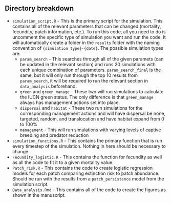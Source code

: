 ## Directory breakdown 

- `simulation_script.R` - This is the primary script for the simulation.  This contains all of the relevant parameters that can be changed (mortality, fecundity, patch information, etc.).  To run this code, all you need to do is uncomment the specific type of simulation you want and run the code.  It will automatically create a folder in the `results` folder with the naming convention of `{simulation type}-{date}`.  The possible simulation types are:
  - `param_search` - This searches through all of the given paramets (can be updated in the relevant section) and runs 20 simulations with each unique combination of parameters.  `param_search_final` is the same, but it will only run through the top 10 results from `param_search`, it will be required to run the relevant section in `data_analysis` beforehand.
  - `green` and `green_manage` - These two will run simulations to calculate the IUCN green status.  The only difference is that `green_manage` always has management actions set into place.
  - `dispersal` and `habitat` - These two run simulations for the corresponding management actions and will have dispersal be none, targeted, random, and translocation and have habitat expand from 0 to 100%
  -  `management` - This will run simulations with varying levels of captive breeding and predator reduction
- `simulation_functions.R` - This contains the primary function that is run every timestep of the simulation.  Nothing in here should be necessary to change.
- `Fecundity_logistic.R` - This contains the function for fecundity as well as all the code to fit it to a given mortality value.
- `Patch_risk.R` - This contains the code to create logistic regression models for each patch comparing extinction risk to patch abundance.  Should be run with the results from a `patch_persistence` model from the simulation script.
- `Data_analysis.Rmd` - This contains all of the code to create the figures as shown in the manuscript.
